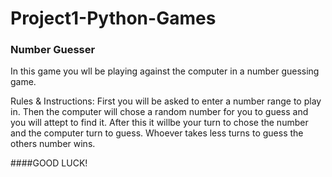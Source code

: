 # Project1-Python-Games

### Number Guesser
In this game you wll be playing against the computer in a number guessing game.

Rules & Instructions:
First you will be asked to enter a number range to play in. Then the computer will chose a random number for you to guess and you will attept to find it. After this it willbe your turn to chose the number and the computer turn to guess. Whoever takes less turns to guess the others number wins.

####GOOD LUCK!
